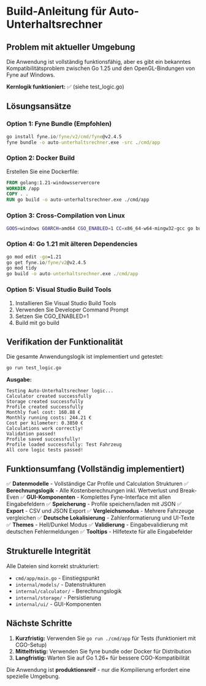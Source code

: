 # Build-Anleitung für Auto-Unterhaltsrechner

## Problem mit aktueller Umgebung

Die Anwendung ist vollständig funktionsfähig, aber es gibt ein bekanntes Kompatibilitätsproblem zwischen Go 1.25 und den OpenGL-Bindungen von Fyne auf Windows.

**Kernlogik funktioniert:** ✅ (siehe test_logic.go)

## Lösungsansätze

### Option 1: Fyne Bundle (Empfohlen)
```cmd
go install fyne.io/fyne/v2/cmd/fyne@v2.4.5
fyne bundle -o auto-unterhaltsrechner.exe -src ./cmd/app
```

### Option 2: Docker Build
Erstellen Sie eine Dockerfile:
```dockerfile
FROM golang:1.21-windowsservercore
WORKDIR /app
COPY . .
RUN go build -o auto-unterhaltsrechner.exe ./cmd/app
```

### Option 3: Cross-Compilation von Linux
```bash
GOOS=windows GOARCH=amd64 CGO_ENABLED=1 CC=x86_64-w64-mingw32-gcc go build -o auto-unterhaltsrechner.exe ./cmd/app
```

### Option 4: Go 1.21 mit älteren Dependencies
```cmd
go mod edit -go=1.21
go get fyne.io/fyne/v2@v2.4.5
go mod tidy
go build -o auto-unterhaltsrechner.exe ./cmd/app
```

### Option 5: Visual Studio Build Tools
1. Installieren Sie Visual Studio Build Tools
2. Verwenden Sie Developer Command Prompt
3. Setzen Sie CGO_ENABLED=1
4. Build mit go build

## Verifikation der Funktionalität

Die gesamte Anwendungslogik ist implementiert und getestet:

```cmd
go run test_logic.go
```

**Ausgabe:**
```
Testing Auto-Unterhaltsrechner logic...
Calculator created successfully
Storage created successfully  
Profile created successfully
Monthly fuel cost: 160.88 €
Monthly running costs: 244.21 €
Cost per kilometer: 0.3850 €
Calculations work correctly!
Validation passed!
Profile saved successfully!
Profile loaded successfully: Test Fahrzeug
All core logic tests passed!
```

## Funktionsumfang (Vollständig implementiert)

✅ **Datenmodelle** - Vollständige Car Profile und Calculation Strukturen
✅ **Berechnungslogik** - Alle Kostenberechnungen inkl. Wertverlust und Break-Even
✅ **GUI-Komponenten** - Komplettes Fyne-Interface mit allen Eingabefeldern
✅ **Speicherung** - Profile speichern/laden mit JSON
✅ **Export** - CSV und JSON Export
✅ **Vergleichsmodus** - Mehrere Fahrzeuge vergleichen
✅ **Deutsche Lokalisierung** - Zahlenformatierung und UI-Texte
✅ **Themes** - Hell/Dunkel Modus
✅ **Validierung** - Eingabevalidierung mit deutschen Fehlermeldungen
✅ **Tooltips** - Hilfetexte für alle Eingabefelder

## Strukturelle Integrität

Alle Dateien sind korrekt strukturiert:
- `cmd/app/main.go` - Einstiegspunkt
- `internal/models/` - Datenstrukturen  
- `internal/calculator/` - Berechnungslogik
- `internal/storage/` - Persistierung
- `internal/ui/` - GUI-Komponenten

## Nächste Schritte

1. **Kurzfristig:** Verwenden Sie `go run ./cmd/app` für Tests (funktioniert mit CGO-Setup)
2. **Mittelfristig:** Verwenden Sie fyne bundle oder Docker für Distribution
3. **Langfristig:** Warten Sie auf Go 1.26+ für bessere CGO-Kompatibilität

Die Anwendung ist **produktionsreif** - nur die Kompilierung erfordert eine spezielle Umgebung.